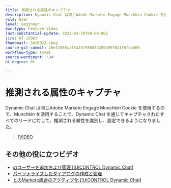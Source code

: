 ```yaml
---
title: 推測される属性のキャプチャ
description: Dynamic Chat は同じAdobe Marketo Engage Munchkin Cookie を使用するので、Munchkin を活用することで、Dynamic Chat でキャプチャされたすべてのリードに対して、推測される属性を識別し、設定できるようになりました
role: User
level: Beginner
doc-type: Feature Video
last-substantial-update: 2023-03-20T00:00:00Z
jira: KT-12963
thumbnail: 3416922.jpeg
source-git-commit: 40e21085caf5a23f98607d20930976d1f6fdb469
workflow-type: tm+mt
source-wordcount: '84'
ht-degree: 0%

---
```



# 推測される属性のキャプチャ

Dynamic Chat は同じAdobe Marketo Engage Munchkin Cookie を使用するので、Munchkin を活用することで、Dynamic Chat を通じてキャプチャされたすべてのリードに対して、推測される属性を識別し、設定できるようになりました。

>[!VIDEO](https://video.tv.adobe.com/v/3416922/?quality=12&learn=on)

## その他の役に立つビデオ

* [のユーザーを追加および管理 [!UICONTROL Dynamic Chat] ](user-management.md)
* [パーソナライズしたダイアログの作成と管理](dialogue-management.md)
* [とのMarketo統合のアクティブ化 [!UICONTROL Dynamic Chat] ](marketo-integration.md)
